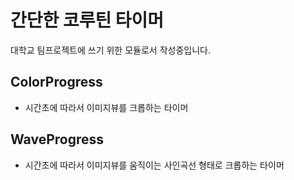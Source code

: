 # 간단한 코루틴 타이머

대학교 팀프로젝트에 쓰기 위한 모듈로서 작성중입니다.

## ColorProgress

- 시간초에 따라서 이미지뷰를 크롭하는 타이머

## WaveProgress

- 시간초에 따라서 이미지뷰를 움직이는 사인곡선 형태로 크롭하는 타이머